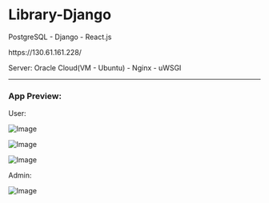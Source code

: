 # Library-Django
<p> PostgreSQL - Django - React.js </p>
<p> https://130.61.161.228/ </p>
<p> Server: Oracle Cloud(VM - Ubuntu) - Nginx - uWSGI </p>

---

### App Preview:

<p> User: </p>

![Image](https://s8.gifyu.com/images/Rejestracja.gif)

![Image](https://s8.gifyu.com/images/drugie_okienko.gif)

![Image](https://s8.gifyu.com/images/trzecie_okienko.gif)

<p> Admin: </p>

![Image](https://s8.gifyu.com/images/admin43845770e6590313.gif)
